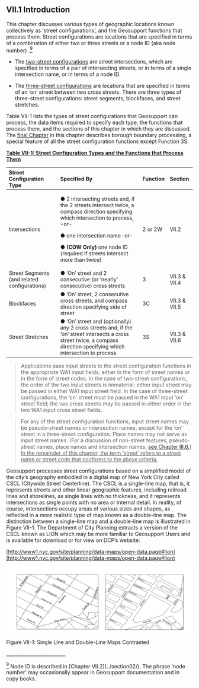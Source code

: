 <h2>VII.1  Introduction</h2>

This chapter discusses various types of geographic locations known collectively as ‘street configurations’, and the Geosupport functions that process them.  Street configurations are locations that are specified in terms of a combination of either two or three streets or a node ID (aka node number) .<a href="#section01-9" id="section01-9-9"><sup>9</sup></a>

* The <u>two-street configurations</u> are street intersections, which are specified in terms of a pair of intersecting streets, or in terms of a single intersection name, or in terms of a node ID.  

* The <u>three-street configurations</u> are locations that are specified in terms of an ‘on’ street between two cross streets.  There are three types of three-street configurations:  street segments, blockfaces, and street stretches.  					

Table VII-1 lists the types of street configurations that Geosupport can process, the data items required to specify each type, the functions that process them, and the sections of this chapter in which they are discussed.  The [final Chapter](../section08/) in this chapter describes borough boundary processing, a special feature of all the street configuration functions except Function 3S.

<b><u>Table VII-1:  Street Configuration Types and the Functions that Process Them</u></b>


| Street Configuration Type | Specified By | Function | Section |
|:------------- | :-------------| :-------------| :-------------|
| Intersections | <p> ● 2 intersecting streets and, if the 2 streets intersect twice, a compass direction specifying which intersection to process, -or-</p>  <p> ● one intersection name –or-</p>  <p> ● **(COW Only)** one node ID (required if streets intersect more than twice)</p>  | 2 or 2W | VII.2 |
| Street Segments (and related configurations) | ● ‘On’ street and 2 consecutive (or ‘nearly’ consecutive) cross streets | 3 | VII.3 & VII.4 |
| Blockfaces|  ● ‘On’ street, 2 consecutive cross streets, and compass direction specifying side of street | 3C | VII.3 & VII.5 |
| Street Stretches | ● ‘On’ street and (optionally) any 2 cross streets and, if the ‘on’ street intersects a cross street twice, a compass direction specifying which intersection to process | 3S | VII.3 & VII.6 |



> Applications pass input streets to the street configuration functions in the appropriate WA1 input fields, either in the form of street names or in the form of street codes.  In the case of two-street configurations, the order of the two input streets is immaterial;  either input street may be passed in either WA1 input street field.  In the case of three-street configurations, the ‘on’ street must be passed in the WA1 input ‘on’ street field;  the two cross streets may be passed in either order in the two WA1 input cross street fields.  

> For any of the street configuration functions, input street names may be pseudo-street names or intersection names, except for the ‘on’ street in a three-street configuration.  Place names may not serve as input street names.  (For a discussion of non-street features, pseudo-street names, place names and intersection names, [see Chapter III.6.](../../chapterIII/section06/))  <u>In the remainder of this chapter, the term ‘street’ refers to a street name or street code that conforms to the above criteria.</u>


Geosupport processes street configurations based on a simplified model of the city’s geography embodied in a digital map of New York City called CSCL (Citywide Street Centerline).  The CSCL is a single-line map, that is, it represents streets and other linear geographic features, including railroad lines and shorelines, as single lines with no thickness, and it represents intersections as single points with no area or internal detail.  In reality, of course, intersections occupy areas of various sizes and shapes, as reflected in a more realistic type of map known as a double-line map.  The distinction between a single-line map and a double-line map is illustrated in Figure VII-1.  The Department of City Planning extracts a version of the CSCL known as LION which may be more familiar to Geosupport Users and is available for download or for view on DCP’s website:  



[http://www1.nyc.gov/site/planning/data-maps/open-data.page#lion](http://www1.nyc.gov/site/planning/data-maps/open-data.page#lion)

![FigureVII-1 <>](../../../img/figureVII-1.png "Figure VII-1")
<div class="img_tagline"> Figure VII-1: Single Line and Double-Line Maps Contrasted </div>





<p>_________________________</p>
<a href="#section01-9-9"><sup id="section01-9">9</sup></a> Node ID is described in [Chapter VII.2](../section02/).  The phrase ‘node number’ may occasionally appear in Geosupport documentation and in copy books.
